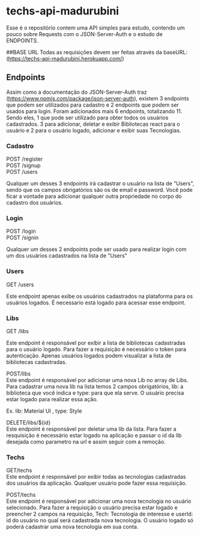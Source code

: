 # techs-api-madurubini

Esse é o repositório contem uma API simples para estudo, contendo um pouco sobre Requests com o JSON-Server-Auth e o estudo de ENDPOINTS.

##BASE URL
Todas as requisições devem ser feitas através da baseURL: (https://techs-api-madurubini.herokuapp.com/)

## Endpoints

Assim como a documentação do JSON-Server-Auth traz (https://www.npmjs.com/package/json-server-auth), existem 3 endpoints que podem ser utilizados para cadastro e 2 endpoints que podem ser usados para login. Foram adicionados mais 6 endpoints, totalizando 11. Sendo eles, 1 que pode ser utilizado para obter todos os usuários cadastrados. 3 para adicionar, deletar e exibir Bibliotecas react para o usuário e 2 para o usuário logado, adicionar e exibir suas Tecnologias.

### Cadastro

POST /register <br/>
POST /signup <br/>
POST /users

Qualquer um desses 3 endpoints irá cadastrar o usuário na lista de "Users", sendo que os campos obrigatórios são os de email e password.
Você pode ficar a vontade para adicionar qualquer outra propriedade no corpo do cadastro dos usuários.

### Login

POST /login <br/>
POST /signin

Qualquer um desses 2 endpoints pode ser usado para realizar login com um dos usuários cadastrados na lista de "Users"

### Users

GET /users<br/>

Este endpoint apenas exibe os usuários cadastrados na plataforma para os usuários logados.
É necessario está logado para acessar esse endpoint.

### Libs

GET /libs<br/>

Este endpoint é responsável por exibir a lista de bibliotecas cadastradas para o usuário logado.
Para fazer a requisição é necessário o token para autenticação.
Apenas usuários logados podem visualizar a lista de bibliotecas cadastradas.

POST/libs<br/>
Este endpoint é responsável por adicionar uma nova Lib no array de Libs.
Para cadastrar uma nova lib na lista temos 2 campos obrigatórios, lib: a biblioteca que você indica e type: para que ela serve.
O usuário precisa estar logado para realizar essa ação.

Ex. lib: Material UI , type: Style

DELETE/libs/${id} <br/>
Este endpoint é responsável por deletar uma lib da lista.
Para fazer a resquisição é necessário estar logado na aplicação e passar o id da lib desejada como parametro na url e assim seguir com a remoção.

### Techs

GET/techs <br/>
Este endpoint é responsável por exibir todas as tecnologias cadastradas dos usuários da aplicação.
Qualquer usuário pode fazer essa requisição.

POST/techs<br/>
Este endpoint é responsável por adicionar uma nova tecnologia no usuário selecionado.
Para fazer a requisição o usuário precisa estar logado e preencher 2 campos na requisição, Tech: Tecnologia de interesse e userId: id do usuário no qual será cadastrada nova tecnologia.
O usuário logado só poderá cadastrar uma nova tecnologia em sua conta.
